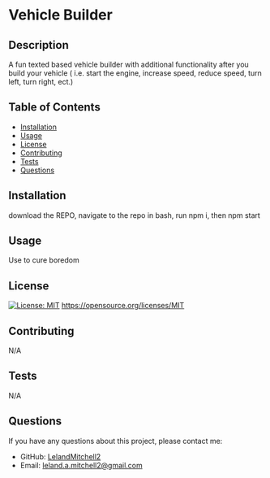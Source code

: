 # Vehicle Builder

  ## Description
  A fun texted based vehicle builder with additional functionality after you build your vehicle ( i.e. start the engine, increase speed, reduce speed, turn left, turn right, ect.)

  ## Table of Contents
  * [Installation](#installation)
  * [Usage](#usage)
  * [License](#license)
  * [Contributing](#contributing)
  * [Tests](#tests)
  * [Questions](#questions)

  ## Installation
  download the REPO, navigate to the repo in bash, run npm i, then npm start

  ## Usage
  Use to cure boredom

  ## License
  [![License: MIT](https://img.shields.io/badge/License-MIT-yellow.svg)](https://opensource.org/licenses/MIT)
  https://opensource.org/licenses/MIT

  ## Contributing
  N/A

  ## Tests
  N/A

  ## Questions
  If you have any questions about this project, please contact me:
  
  * GitHub: [LelandMitchell2](https://github.com/LelandMitchell2)
  * Email: leland.a.mitchell2@gmail.com


